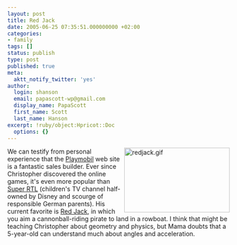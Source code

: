 ```yaml
---
layout: post
title: Red Jack
date: 2005-06-25 07:35:51.000000000 +02:00
categories:
- family
tags: []
status: publish
type: post
published: true
meta:
  aktt_notify_twitter: 'yes'
author:
  login: shanson
  email: papascott-wp@gmail.com
  display_name: PapaScott
  first_name: Scott
  last_name: Hanson
excerpt: !ruby/object:Hpricot::Doc
  options: {}
---
```

<p><img alt="redjack.gif" src="http://www.papascott.de/wordpress/wp-content/uploads/2005/06/redjack.gif" width="239" height="147" align="right" />We can testify from personal experience that the <a href="http://www.playmobil.com/">Playmobil</a> web site is a fantastic sales builder. Ever since Christopher discovered the online games, it's even more popular than <a href="http://www.superrtl.de/">Super RTL</a> (children's TV channel half-owned by Disney and scourge of responsible German parents). His current favorite is <a href="http://www.playmobil.de/is-bin/INTERSHOP.enfinity/eCS/Store/de/-/DEM/PM_ViewAbout-Start;sid=fddynYMWMftylMGqlWCxEt_DDX3t4I9T_Ys=?PM_Template=Static%2fgames%2fScreenshots%2fGame13_redjack%2eisml&PHL=RED%20JACK%20-%20DER%20SCHRECKEN%20DER%20L%FCFTE&PLS=0" title="Red Jack - Der Schrecken der L&uuml;fte">Red Jack</a>, in which you aim a cannonball-riding pirate to land in a rowboat. I think that might be teaching Christopher about geometry and physics, but Mama doubts that a 5-year-old can understand much about angles and acceleration.</p>
